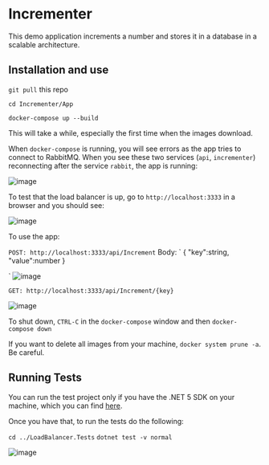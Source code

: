 # Incrementer

This demo application increments a number and stores it in a database in a scalable architecture.

## Installation and use

`git pull` this repo

`cd Incrementer/App`

`docker-compose up --build`

This will take a while, especially the first time when the images download.

When `docker-compose` is running, you will see errors as the app tries to connect to RabbitMQ.
When you see these two services (`api`, `incrementer`) reconnecting after the service `rabbit`, the app is running:

![image](https://user-images.githubusercontent.com/10968503/111924779-86f96080-8a7c-11eb-8545-b8222008ed18.png)

To test that the load balancer is up, go to `http://localhost:3333` in a browser and you should see:

![image](https://user-images.githubusercontent.com/10968503/111924837-b60fd200-8a7c-11eb-9b68-18505aea2ea0.png)

To use the app:

`POST: http://localhost:3333/api/Increment`
Body:
`
  {
    "key":string,
    "value":number
}

`
![image](https://user-images.githubusercontent.com/10968503/111928290-89ae8280-8a89-11eb-96cc-0bc4e99d509f.png)

`GET: http://localhost:3333/api/Increment/{key}`

![image](https://user-images.githubusercontent.com/10968503/111924956-42ba9000-8a7d-11eb-821c-7bb890569aa1.png)

To shut down, `CTRL-C` in the `docker-compose` window and then `docker-compose down`

If you want to delete all images from your machine, `docker system prune -a`. Be careful.

## Running Tests

You can run the test project only if you have the .NET 5 SDK on your machine, which you can find [here](https://dotnet.microsoft.com/download/dotnet).

Once you have that, to run the tests do the following:

`cd ../LoadBalancer.Tests`
`dotnet test -v normal`

![image](https://user-images.githubusercontent.com/10968503/111927377-dfcdf680-8a86-11eb-9f75-7b8abc36213b.png)
